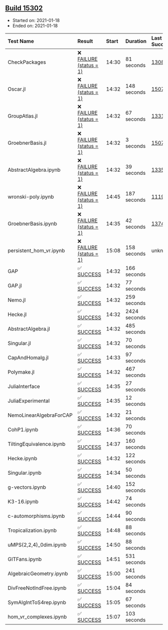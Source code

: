 ## [Build 15302](https://oscarci.mathematik.uni-kl.de/job/oscar/15302/)

* Started on: 2021-01-18
* Ended on: 2021-01-18

| Test Name    | Result | Start | Duration | Last Success | First Failure |
|:-------------|:-------|:------|:---------|:-------------|:--------------|
| CheckPackages | ❌ [FAILURE (status = 1)](https://oscarci.mathematik.uni-kl.de/job/oscar/15302/artifact/logs/build-15302/CheckPackages.log) | 14:30 | 81 seconds | [13085](https://oscarci.mathematik.uni-kl.de/job/oscar/13085/) | [13086](https://oscarci.mathematik.uni-kl.de/job/oscar/13086/) |
| Oscar.jl | ❌ [FAILURE (status = 1)](https://oscarci.mathematik.uni-kl.de/job/oscar/15302/artifact/logs/build-15302/Oscar.jl.log) | 14:32 | 148 seconds | [15079](https://oscarci.mathematik.uni-kl.de/job/oscar/15079/) | [15080](https://oscarci.mathematik.uni-kl.de/job/oscar/15080/) |
| GroupAtlas.jl | ❌ [FAILURE (status = 1)](https://oscarci.mathematik.uni-kl.de/job/oscar/15302/artifact/logs/build-15302/GroupAtlas.jl.log) | 14:32 | 67 seconds | [13311](https://oscarci.mathematik.uni-kl.de/job/oscar/13311/) | [13312](https://oscarci.mathematik.uni-kl.de/job/oscar/13312/) |
| GroebnerBasis.jl | ❌ [FAILURE (status = 1)](https://oscarci.mathematik.uni-kl.de/job/oscar/15302/artifact/logs/build-15302/GroebnerBasis.jl.log) | 14:32 | 3 seconds | [15079](https://oscarci.mathematik.uni-kl.de/job/oscar/15079/) | [15080](https://oscarci.mathematik.uni-kl.de/job/oscar/15080/) |
| AbstractAlgebra.ipynb | ❌ [FAILURE (status = 1)](https://oscarci.mathematik.uni-kl.de/job/oscar/15302/artifact/logs/build-15302/AbstractAlgebra.ipynb.log) | 14:32 | 39 seconds | [13355](https://oscarci.mathematik.uni-kl.de/job/oscar/13355/) | [13356](https://oscarci.mathematik.uni-kl.de/job/oscar/13356/) |
| wronski-poly.ipynb | ❌ [FAILURE (status = 1)](https://oscarci.mathematik.uni-kl.de/job/oscar/15302/artifact/logs/build-15302/wronski-poly.ipynb.log) | 14:45 | 187 seconds | [11192](https://oscarci.mathematik.uni-kl.de/job/oscar/11192/) | [11193](https://oscarci.mathematik.uni-kl.de/job/oscar/11193/) |
| GroebnerBasis.ipynb | ❌ [FAILURE (status = 1)](https://oscarci.mathematik.uni-kl.de/job/oscar/15302/artifact/logs/build-15302/GroebnerBasis.ipynb.log) | 14:35 | 42 seconds | [13748](https://oscarci.mathematik.uni-kl.de/job/oscar/13748/) | [13749](https://oscarci.mathematik.uni-kl.de/job/oscar/13749/) |
| persistent_hom_vr.ipynb | ❌ [FAILURE (status = 1)](https://oscarci.mathematik.uni-kl.de/job/oscar/15302/artifact/logs/build-15302/persistent_hom_vr.ipynb.log) | 15:08 | 158 seconds | unknown | unknown |
| GAP | ✅ [SUCCESS](https://oscarci.mathematik.uni-kl.de/job/oscar/15302/artifact/logs/build-15302/GAP.log) | 14:32 | 166 seconds |  |  |
| GAP.jl | ✅ [SUCCESS](https://oscarci.mathematik.uni-kl.de/job/oscar/15302/artifact/logs/build-15302/GAP.jl.log) | 14:32 | 77 seconds |  |  |
| Nemo.jl | ✅ [SUCCESS](https://oscarci.mathematik.uni-kl.de/job/oscar/15302/artifact/logs/build-15302/Nemo.jl.log) | 14:32 | 259 seconds |  |  |
| Hecke.jl | ✅ [SUCCESS](https://oscarci.mathematik.uni-kl.de/job/oscar/15302/artifact/logs/build-15302/Hecke.jl.log) | 14:32 | 2424 seconds |  |  |
| AbstractAlgebra.jl | ✅ [SUCCESS](https://oscarci.mathematik.uni-kl.de/job/oscar/15302/artifact/logs/build-15302/AbstractAlgebra.jl.log) | 14:32 | 485 seconds |  |  |
| Singular.jl | ✅ [SUCCESS](https://oscarci.mathematik.uni-kl.de/job/oscar/15302/artifact/logs/build-15302/Singular.jl.log) | 14:32 | 70 seconds |  |  |
| CapAndHomalg.jl | ✅ [SUCCESS](https://oscarci.mathematik.uni-kl.de/job/oscar/15302/artifact/logs/build-15302/CapAndHomalg.jl.log) | 14:33 | 97 seconds |  |  |
| Polymake.jl | ✅ [SUCCESS](https://oscarci.mathematik.uni-kl.de/job/oscar/15302/artifact/logs/build-15302/Polymake.jl.log) | 14:32 | 467 seconds |  |  |
| JuliaInterface | ✅ [SUCCESS](https://oscarci.mathematik.uni-kl.de/job/oscar/15302/artifact/logs/build-15302/JuliaInterface.log) | 14:35 | 27 seconds |  |  |
| JuliaExperimental | ✅ [SUCCESS](https://oscarci.mathematik.uni-kl.de/job/oscar/15302/artifact/logs/build-15302/JuliaExperimental.log) | 14:35 | 12 seconds |  |  |
| NemoLinearAlgebraForCAP | ✅ [SUCCESS](https://oscarci.mathematik.uni-kl.de/job/oscar/15302/artifact/logs/build-15302/NemoLinearAlgebraForCAP.log) | 14:32 | 21 seconds |  |  |
| CohP1.ipynb | ✅ [SUCCESS](https://oscarci.mathematik.uni-kl.de/job/oscar/15302/artifact/logs/build-15302/CohP1.ipynb.log) | 14:36 | 70 seconds |  |  |
| TiltingEquivalence.ipynb | ✅ [SUCCESS](https://oscarci.mathematik.uni-kl.de/job/oscar/15302/artifact/logs/build-15302/TiltingEquivalence.ipynb.log) | 14:37 | 160 seconds |  |  |
| Hecke.ipynb | ✅ [SUCCESS](https://oscarci.mathematik.uni-kl.de/job/oscar/15302/artifact/logs/build-15302/Hecke.ipynb.log) | 14:32 | 122 seconds |  |  |
| Singular.ipynb | ✅ [SUCCESS](https://oscarci.mathematik.uni-kl.de/job/oscar/15302/artifact/logs/build-15302/Singular.ipynb.log) | 14:34 | 50 seconds |  |  |
| g-vectors.ipynb | ✅ [SUCCESS](https://oscarci.mathematik.uni-kl.de/job/oscar/15302/artifact/logs/build-15302/g-vectors.ipynb.log) | 14:40 | 152 seconds |  |  |
| K3-16.ipynb | ✅ [SUCCESS](https://oscarci.mathematik.uni-kl.de/job/oscar/15302/artifact/logs/build-15302/K3-16.ipynb.log) | 14:42 | 74 seconds |  |  |
| c-automorphisms.ipynb | ✅ [SUCCESS](https://oscarci.mathematik.uni-kl.de/job/oscar/15302/artifact/logs/build-15302/c-automorphisms.ipynb.log) | 14:44 | 90 seconds |  |  |
| Tropicalization.ipynb | ✅ [SUCCESS](https://oscarci.mathematik.uni-kl.de/job/oscar/15302/artifact/logs/build-15302/Tropicalization.ipynb.log) | 14:48 | 88 seconds |  |  |
| uMPS(2,2,4)_0dim.ipynb | ✅ [SUCCESS](https://oscarci.mathematik.uni-kl.de/job/oscar/15302/artifact/logs/build-15302/uMPS-2-2-4-_0dim.ipynb.log) | 14:50 | 88 seconds |  |  |
| GITFans.ipynb | ✅ [SUCCESS](https://oscarci.mathematik.uni-kl.de/job/oscar/15302/artifact/logs/build-15302/GITFans.ipynb.log) | 14:51 | 531 seconds |  |  |
| AlgebraicGeometry.ipynb | ✅ [SUCCESS](https://oscarci.mathematik.uni-kl.de/job/oscar/15302/artifact/logs/build-15302/AlgebraicGeometry.ipynb.log) | 15:00 | 241 seconds |  |  |
| DivFreeNotIndFree.ipynb | ✅ [SUCCESS](https://oscarci.mathematik.uni-kl.de/job/oscar/15302/artifact/logs/build-15302/DivFreeNotIndFree.ipynb.log) | 15:04 | 84 seconds |  |  |
| SymAlgIntToS4rep.ipynb | ✅ [SUCCESS](https://oscarci.mathematik.uni-kl.de/job/oscar/15302/artifact/logs/build-15302/SymAlgIntToS4rep.ipynb.log) | 15:05 | 67 seconds |  |  |
| hom_vr_complexes.ipynb | ✅ [SUCCESS](https://oscarci.mathematik.uni-kl.de/job/oscar/15302/artifact/logs/build-15302/hom_vr_complexes.ipynb.log) | 15:07 | 103 seconds |  |  |
